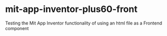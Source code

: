 # mit-app-inventor-plus60-front
Testing the Mit App Inventor functionality of using an html file as a Frontend component

